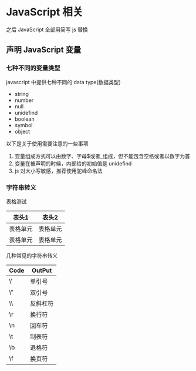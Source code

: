 # JavaScript 相关

之后 JavaScript 全部用简写 js 替换

## 声明 JavaScript 变量

### 七种不同的变量类型

javascript 中提供七种不同的 data type(数据类型)

- string
- number
- null
- unidefind
- boolean
- symbol
- object

以下是关于使用需要注意的一些事项

1. 变量组成方式可以由数字、字母$或者\_组成，但不能包含空格或者以数字为首
2. 变量在被声明的时候，内部给的初始值是 unidefind
3. js 对大小写敏感，推荐使用驼峰命名法

### 字符串转义

表格测试

| 表头1    | 表头2    |
| -------- | -------- |
| 表格单元 | 表格单元 |
| 表格单元 | 表格单元 |

几种常见的字符串转义

| Code | OutPut |
| ---- | -------- |
| \\' | 单引号 |
| \\" | 双引号 |
| \\\ | 反斜杠符 |
| \r | 换行符 |
| \n | 回车符 |
| \t | 制表符 |
| \b | 退格符 |
| \f | 换页符 |
